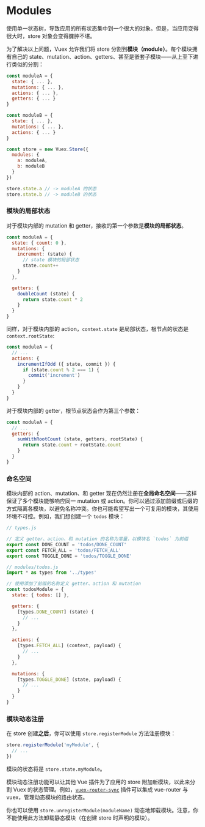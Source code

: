 # Modules

使用单一状态树，导致应用的所有状态集中到一个很大的对象。但是，当应用变得很大时，store 对象会变得臃肿不堪。

为了解决以上问题，Vuex 允许我们将 store 分割到**模块（module）**。每个模块拥有自己的 state、mutation、action、getters、甚至是嵌套子模块——从上至下进行类似的分割：

``` js
const moduleA = {
  state: { ... },
  mutations: { ... },
  actions: { ... },
  getters: { ... }
}

const moduleB = {
  state: { ... },
  mutations: { ... },
  actions: { ... }
}

const store = new Vuex.Store({
  modules: {
    a: moduleA,
    b: moduleB
  }
})

store.state.a // -> moduleA 的状态
store.state.b // -> moduleB 的状态
```

### 模块的局部状态

对于模块内部的 mutation 和 getter，接收的第一个参数是**模块的局部状态**。

``` js
const moduleA = {
  state: { count: 0 },
  mutations: {
    increment: (state) {
      // state 模块的局部状态
      state.count++
    }
  },

  getters: {
    doubleCount (state) {
      return state.count * 2
    }
  }
}
```

同样，对于模块内部的 action，`context.state` 是局部状态，根节点的状态是 `context.rootState`:

``` js
const moduleA = {
  // ...
  actions: {
    incrementIfOdd ({ state, commit }) {
      if (state.count % 2 === 1) {
        commit('increment')
      }
    }
  }
}
```

对于模块内部的 getter，根节点状态会作为第三个参数：

``` js
const moduleA = {
  // ...
  getters: {
    sumWithRootCount (state, getters, rootState) {
      return state.count + rootState.count
    }
  }
}
```

### 命名空间

模块内部的 action、mutation、和 getter 现在仍然注册在**全局命名空间**——这样保证了多个模块能够响应同一 mutation 或 action。你可以通过添加前缀或后缀的方式隔离各模块，以避免名称冲突。你也可能希望写出一个可复用的模块，其使用环境不可控。例如，我们想创建一个 `todos` 模块：

``` js
// types.js

// 定义 getter、action、和 mutation 的名称为常量，以模块名 `todos` 为前缀
export const DONE_COUNT = 'todos/DONE_COUNT'
export const FETCH_ALL = 'todos/FETCH_ALL'
export const TOGGLE_DONE = 'todos/TOGGLE_DONE'
```

``` js
// modules/todos.js
import * as types from '../types'

// 使用添加了前缀的名称定义 getter、action 和 mutation
const todosModule = {
  state: { todos: [] },

  getters: {
    [types.DONE_COUNT] (state) {
      // ...
    }
  },

  actions: {
    [types.FETCH_ALL] (context, payload) {
      // ...
    }
  },

  mutations: {
    [types.TOGGLE_DONE] (state, payload) {
      // ...
    }
  }
}
```

### 模块动态注册

在 store 创建**之后**，你可以使用 `store.registerModule` 方法注册模块：

``` js
store.registerModule('myModule', {
  // ...
})
```

模块的状态将是 `store.state.myModule`。

模块动态注册功能可以让其他 Vue 插件为了应用的 store 附加新模块，以此来分割 Vuex 的状态管理。例如，[`vuex-router-sync`](https://github.com/vuejs/vuex-router-sync) 插件可以集成 vue-router 与 vuex，管理动态模块的路由状态。

你也可以使用 `store.unregisterModule(moduleName)` 动态地卸载模块。注意，你不能使用此方法卸载静态模块（在创建 store 时声明的模块）。
